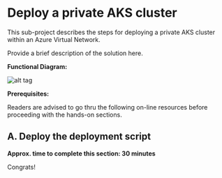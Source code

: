 # Deploy a private AKS cluster
This sub-project describes the steps for deploying a private AKS cluster within an Azure Virtual Network.

Provide a brief description of the solution here.

**Functional Diagram:**

![alt tag](./images/xyz.jpg)

**Prerequisites:**

Readers are advised to go thru the following on-line resources before proceeding with the hands-on sections.

## A. Deploy the deployment script
**Approx. time to complete this section: 30 minutes**

Congrats!
